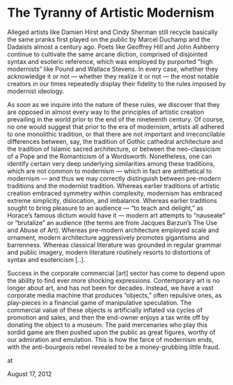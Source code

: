 # The Tyranny of Artistic Modernism
Alleged artists like Damien Hirst and Cindy Sherman still recycle basically the same pranks first played on the public by Marcel Duchamp and the Dadaists almost a century ago. Poets like Geoffrey Hill and John Ashberry continue to cultivate the same arcane diction, comprised of disjointed syntax and esoteric reference, which was employed by purported “high modernists” like Pound and Wallace Stevens. In every case, whether they acknowledge it or not — whether they realize it or not — the most notable creators in our times repeatedly display their fidelity to the rules imposed by modernist ideology.

As soon as we inquire into the nature of these rules, we discover that they are opposed in almost every way to the principles of artistic creation prevailing in the world prior to the end of the nineteenth century. Of course, no one would suggest that prior to the era of modernism, artists all adhered to one monolithic tradition, or that there are not important and irreconcilable differences between, say, the tradition of Gothic cathedral architecture and the tradition of Islamic sacred architecture, or between the neo-classicism of a Pope and the Romanticism of a Wordsworth. Nonetheless, one can identify certain very deep underlying similarities among these traditions, which are not common to modernism — which in fact are antithetical to modernism — and thus we may correctly distinguish between pre-modern traditions and the modernist tradition. Whereas earlier traditions of artistic creation embraced symmetry within complexity, modernism has embraced extreme simplicity, dislocation, and imbalance. Whereas earlier traditions sought to bring pleasure to an audience — “to teach and delight,” as Horace’s famous dictum would have it — modern art attempts to “nauseate” or “brutalize” an audience (the terms are from Jacques Barzun’s The Use and Abuse of Art). Whereas pre-modern architecture employed scale and ornament, modern architecture aggressively promotes gigantisms and barrenness. Whereas classical literature was grounded in regular grammar and public imagery, modern literature routinely resorts to distortions of syntax and esotericism [..].

Success in the corporate commercial [art] sector has come to depend upon the ability to find ever more shocking expressions. Contemporary art is no longer about art, and has not been for decades. Instead, we have a vast corporate media machine that produces “objects,” often repulsive ones, as play-pieces in a financial game of manipulative speculation. The commercial value of these objects is artificially inflated via cycles of promotion and sales, and then the end-owner enjoys a tax write off by donating the object to a museum. The paid mercenaries who play this sordid game are then pushed upon the public as great figures, worthy of our admiration and emulation. This is how the farce of modernism ends, with the anti-bourgeois rebel revealed to be a money-grubbing little fraud.







at

August 17, 2012















